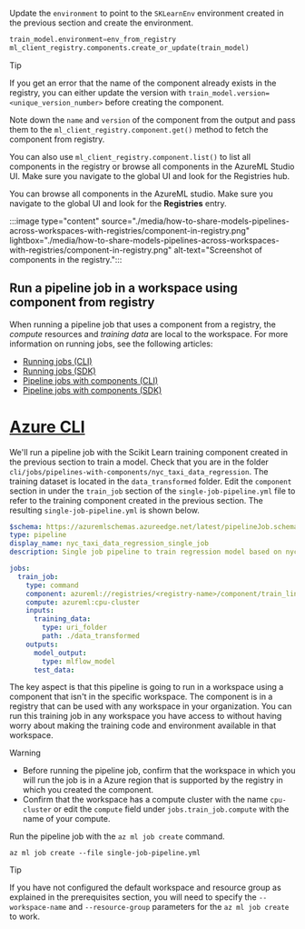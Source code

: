 
Update the `environment` to point to the `SKLearnEnv` environment created in the previous section and create the environment. 

```python
train_model.environment=env_from_registry
ml_client_registry.components.create_or_update(train_model)
```

> [!TIP]
> If you get an error that the name of the component already exists in the registry, you can either update the version with `train_model.version=<unique_version_number>` before creating the component. 

Note down the `name` and `version` of the component from the output and pass them to the `ml_client_registry.component.get()` method to fetch the component from registry. 

You can also use `ml_client_registry.component.list()` to list all components in the registry or browse all components in the AzureML Studio UI. Make sure you navigate to the global UI and look for the Registries hub.


You can browse all components in the AzureML studio. Make sure you navigate to the global UI and look for the __Registries__ entry.

:::image type="content" source="./media/how-to-share-models-pipelines-across-workspaces-with-registries/component-in-registry.png" lightbox="./media/how-to-share-models-pipelines-across-workspaces-with-registries/component-in-registry.png" alt-text="Screenshot of components in the registry.":::

## Run a pipeline job in a workspace using component from registry

When running a pipeline job that uses a component from a registry, the _compute_ resources and _training data_ are local to the workspace. For more information on running jobs, see the following articles:

* [Running jobs (CLI)](./how-to-train-cli.md)
* [Running jobs (SDK)](./how-to-train-sdk.md)
* [Pipeline jobs with components (CLI)](./how-to-create-component-pipelines-cli.md)
* [Pipeline jobs with components (SDK)](./how-to-create-component-pipeline-python.md)

# [Azure CLI](#tab/cli)

We'll run a pipeline job with the Scikit Learn training component created in the previous section to train a model. Check that you are in the folder `cli/jobs/pipelines-with-components/nyc_taxi_data_regression`. The training dataset is located in the `data_transformed` folder. Edit the `component` section in under the `train_job` section of the `single-job-pipeline.yml` file to refer to the training component created in the previous section.  The resulting `single-job-pipeline.yml` is shown below.

```YAML
$schema: https://azuremlschemas.azureedge.net/latest/pipelineJob.schema.json
type: pipeline
display_name: nyc_taxi_data_regression_single_job
description: Single job pipeline to train regression model based on nyc taxi dataset

jobs:
  train_job:
    type: command
    component: azureml://registries/<registry-name>/component/train_linear_regression_model/versions/1
    compute: azureml:cpu-cluster
    inputs:
      training_data: 
        type: uri_folder
        path: ./data_transformed
    outputs:
      model_output: 
        type: mlflow_model
      test_data: 
```  

The key aspect is that this pipeline is going to run in a workspace using a component that isn't in the specific workspace. The component is in a registry that can be used with any workspace in your organization. You can run this training job in any workspace you have access to without having worry about making the training code and environment available in that workspace. 

> [!WARNING]
> * Before running the pipeline job, confirm that the workspace in which you will run the job is in a Azure region that is supported by the registry in which you created the component.
> * Confirm that the workspace has a compute cluster with the name `cpu-cluster` or edit the `compute` field under `jobs.train_job.compute` with the name of your compute.

Run the pipeline job with the `az ml job create` command.

```azurecli
az ml job create --file single-job-pipeline.yml 
```

> [!TIP]
> If you have not configured the default workspace and resource group as explained in the prerequisites section, you will need to specify the `--workspace-name` and `--resource-group` parameters for the `az ml job create` to work.

